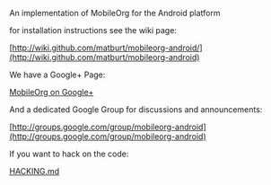 An implementation of MobileOrg for the Android platform

for installation instructions see the wiki page:

[http://wiki.github.com/matburt/mobileorg-android/](http://wiki.github.com/matburt/mobileorg-android)

We have a Google+ Page:

[MobileOrg on Google+](https://plus.google.com/u/0/101083268903948579162)

And a dedicated Google Group for discussions and announcements:

[http://groups.google.com/group/mobileorg-android](http://groups.google.com/group/mobileorg-android)

If you want to hack on the code:

[HACKING.md](blob/master/HACKING.md)
